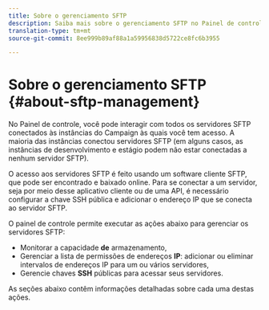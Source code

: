 ```yaml
---
title: Sobre o gerenciamento SFTP
description: Saiba mais sobre o gerenciamento SFTP no Painel de controle
translation-type: tm+mt
source-git-commit: 8ee999b89af88a1a59956838d5722ce8fc6b3955

---
```



# Sobre o gerenciamento SFTP {#about-sftp-management}

No Painel de controle, você pode interagir com todos os servidores SFTP conectados às instâncias do Campaign às quais você tem acesso. A maioria das instâncias conectou servidores SFTP (em alguns casos, as instâncias de desenvolvimento e estágio podem não estar conectadas a nenhum servidor SFTP).

O acesso aos servidores SFTP é feito usando um software cliente SFTP, que pode ser encontrado e baixado online. Para se conectar a um servidor, seja por meio desse aplicativo cliente ou de uma API, é necessário configurar a chave SSH pública e adicionar o endereço IP que se conecta ao servidor SFTP.

O painel de controle permite executar as ações abaixo para gerenciar os servidores SFTP:

* Monitorar a capacidade **de** armazenamento,
* Gerenciar a lista de permissões de endereços **IP**: adicionar ou eliminar intervalos de endereços IP para um ou vários servidores,
* Gerencie chaves **SSH** públicas para acessar seus servidores.

As seções abaixo contêm informações detalhadas sobre cada uma destas ações.
